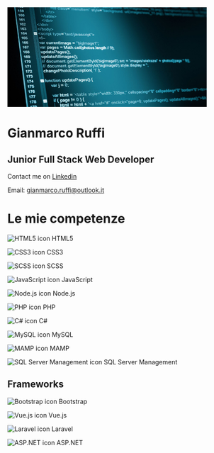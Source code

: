 <img src="https://github.com/GianmarcoRuffi/GianmarcoRuffi/raw/main/clean-coding-best-practices.jpg" alt="Clean coding best practices" width="450" height="225">

# Gianmarco Ruffi
## Junior Full Stack Web Developer

Contact me on [Linkedin](https://www.linkedin.com/in/gianmarco-ruffi-986b85144/)

Email: gianmarco.ruffi@outlook.it

# Le mie competenze

![HTML5 icon](https://img.icons8.com/color/48/000000/html-5.png) HTML5

![CSS3 icon](https://img.icons8.com/color/48/000000/css3.png) CSS3

![SCSS icon](https://img.icons8.com/color/48/000000/sass.png) SCSS

![JavaScript icon](https://img.icons8.com/color/48/000000/javascript.png) JavaScript

![Node.js icon](https://img.icons8.com/color/48/000000/nodejs.png) Node.js

![PHP icon](https://img.icons8.com/officexs/48/000000/php-logo.png) PHP

![C# icon](https://img.icons8.com/color/48/000000/c-sharp-logo.png) C#

![MySQL icon](https://img.icons8.com/fluency/48/000000/mysql-logo.png) MySQL

![MAMP icon](https://img.icons8.com/color/48/000000/mamp.png) MAMP

![SQL Server Management icon](https://img.icons8.com/color/48/000000/microsoft-sql-server.png) SQL Server Management

## Frameworks

![Bootstrap icon](https://img.icons8.com/color/48/000000/bootstrap.png) Bootstrap

![Vue.js icon](https://img.icons8.com/color/48/000000/vue-js.png) Vue.js

![Laravel icon](https://img.icons8.com/fluency/48/000000/laravel.png) Laravel

![ASP.NET icon](https://img.icons8.com/color/48/000000/asp.png) ASP.NET
